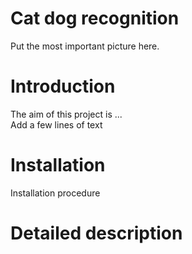 # Cat dog recognition
Put the most important picture here. 

# Introduction
The aim of this project is  ...   
Add a few lines of text

# Installation  
Installation procedure 

# Detailed description

